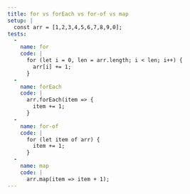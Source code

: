 ```yaml
---
title: for vs forEach vs for-of vs map
setup: |
  const arr = [1,2,3,4,5,6,7,8,9,0];
tests:
  -
    name: for
    code: |
      for (let i = 0, len = arr.length; i < len; i++) {
        arr[i] += 1;
      }
  -
    name: forEach
    code: |
      arr.forEach(item => {
        item += 1;
      }
  -
    name: for-of
    code: |
      for (let item of arr) {
        item += 1;
      }
  -
    name: map
    code: |
      arr.map(item => item + 1);
---
```


